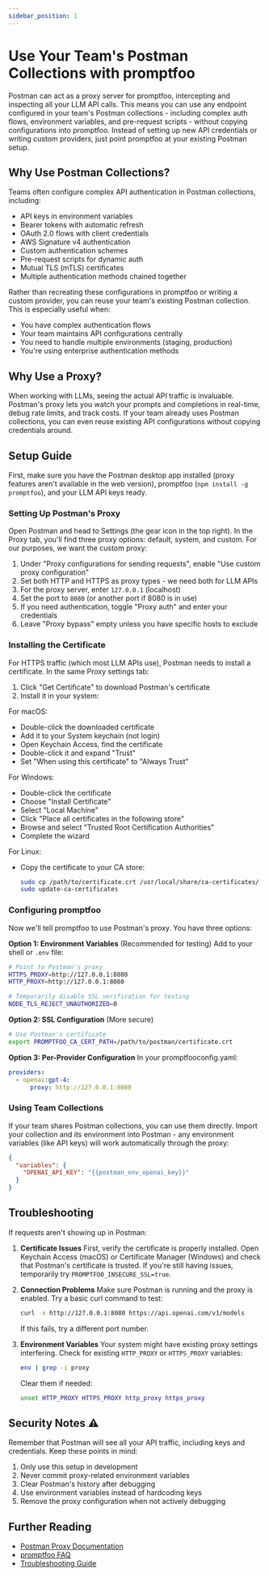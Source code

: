 ```yaml
---
sidebar_position: 1
---
```


# Use Your Team's Postman Collections with promptfoo

Postman can act as a proxy server for promptfoo, intercepting and inspecting all your LLM API calls. This means you can use any endpoint configured in your team's Postman collections - including complex auth flows, environment variables, and pre-request scripts - without copying configurations into promptfoo. Instead of setting up new API credentials or writing custom providers, just point promptfoo at your existing Postman setup.

## Why Use Postman Collections?

Teams often configure complex API authentication in Postman collections, including:

- API keys in environment variables
- Bearer tokens with automatic refresh
- OAuth 2.0 flows with client credentials
- AWS Signature v4 authentication
- Custom authentication schemes
- Pre-request scripts for dynamic auth
- Mutual TLS (mTLS) certificates
- Multiple authentication methods chained together

Rather than recreating these configurations in promptfoo or writing a custom provider, you can reuse your team's existing Postman collection. This is especially useful when:

- You have complex authentication flows
- Your team maintains API configurations centrally
- You need to handle multiple environments (staging, production)
- You're using enterprise authentication methods

## Why Use a Proxy?

When working with LLMs, seeing the actual API traffic is invaluable. Postman's proxy lets you watch your prompts and completions in real-time, debug rate limits, and track costs. If your team already uses Postman collections, you can even reuse existing API configurations without copying credentials around.

## Setup Guide

First, make sure you have the Postman desktop app installed (proxy features aren't available in the web version), promptfoo (`npm install -g promptfoo`), and your LLM API keys ready.

### Setting Up Postman's Proxy

Open Postman and head to Settings (the gear icon in the top right). In the Proxy tab, you'll find three proxy options: default, system, and custom. For our purposes, we want the custom proxy:

1. Under "Proxy configurations for sending requests", enable "Use custom proxy configuration"
2. Set both HTTP and HTTPS as proxy types - we need both for LLM APIs
3. For the proxy server, enter `127.0.0.1` (localhost)
4. Set the port to `8080` (or another port if 8080 is in use)
5. If you need authentication, toggle "Proxy auth" and enter your credentials
6. Leave "Proxy bypass" empty unless you have specific hosts to exclude

### Installing the Certificate

For HTTPS traffic (which most LLM APIs use), Postman needs to install a certificate. In the same Proxy settings tab:

1. Click "Get Certificate" to download Postman's certificate
2. Install it in your system:

For macOS:

- Double-click the downloaded certificate
- Add it to your System keychain (not login)
- Open Keychain Access, find the certificate
- Double-click it and expand "Trust"
- Set "When using this certificate" to "Always Trust"

For Windows:

- Double-click the certificate
- Choose "Install Certificate"
- Select "Local Machine"
- Click "Place all certificates in the following store"
- Browse and select "Trusted Root Certification Authorities"
- Complete the wizard

For Linux:

- Copy the certificate to your CA store:
  ```bash
  sudo cp /path/to/certificate.crt /usr/local/share/ca-certificates/
  sudo update-ca-certificates
  ```

### Configuring promptfoo

Now we'll tell promptfoo to use Postman's proxy. You have three options:

**Option 1: Environment Variables** (Recommended for testing)
Add to your shell or `.env` file:

```bash
# Point to Postman's proxy
HTTPS_PROXY=http://127.0.0.1:8080
HTTP_PROXY=http://127.0.0.1:8080

# Temporarily disable SSL verification for testing
NODE_TLS_REJECT_UNAUTHORIZED=0
```

**Option 2: SSL Configuration** (More secure)

```bash
# Use Postman's certificate
export PROMPTFOO_CA_CERT_PATH=/path/to/postman/certificate.crt
```

**Option 3: Per-Provider Configuration**
In your promptfooconfig.yaml:

```yaml
providers:
  - openai:gpt-4:
      proxy: http://127.0.0.1:8080
```

### Using Team Collections

If your team shares Postman collections, you can use them directly. Import your collection and its environment into Postman - any environment variables (like API keys) will work automatically through the proxy:

```json
{
  "variables": {
    "OPENAI_API_KEY": "{{postman_env_openai_key}}"
  }
}
```

## Troubleshooting

If requests aren't showing up in Postman:

1. **Certificate Issues**
   First, verify the certificate is properly installed. Open Keychain Access (macOS) or Certificate Manager (Windows) and check that Postman's certificate is trusted. If you're still having issues, temporarily try `PROMPTFOO_INSECURE_SSL=true`.

2. **Connection Problems**
   Make sure Postman is running and the proxy is enabled. Try a basic curl command to test:

   ```bash
   curl -x http://127.0.0.1:8080 https://api.openai.com/v1/models
   ```

   If this fails, try a different port number.

3. **Environment Variables**
   Your system might have existing proxy settings interfering. Check for existing `HTTP_PROXY` or `HTTPS_PROXY` variables:
   ```bash
   env | grep -i proxy
   ```
   Clear them if needed:
   ```bash
   unset HTTP_PROXY HTTPS_PROXY http_proxy https_proxy
   ```

## Security Notes ⚠️

Remember that Postman will see all your API traffic, including keys and credentials. Keep these points in mind:

1. Only use this setup in development
2. Never commit proxy-related environment variables
3. Clear Postman's history after debugging
4. Use environment variables instead of hardcoding keys
5. Remove the proxy configuration when not actively debugging

## Further Reading

- [Postman Proxy Documentation](https://learning.postman.com/docs/sending-requests/capturing-request-data/proxy/)
- [promptfoo FAQ](/docs/faq#proxy-configuration)
- [Troubleshooting Guide](/docs/usage/troubleshooting)
